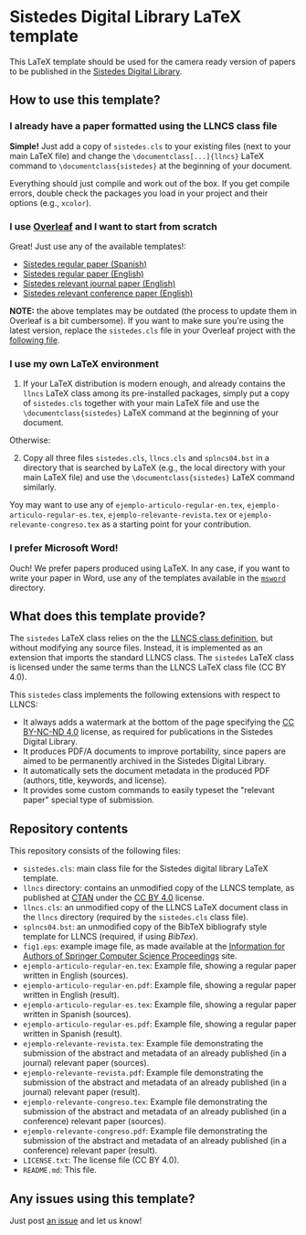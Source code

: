 # Sistedes Digital Library LaTeX template

This LaTeX template should be used for the camera ready version of papers to be published in the [Sistedes Digital Library](https://biblioteca.sistedes.es).


## How to use this template?

### I already have a paper formatted using the LLNCS class file

**Simple!** Just add a copy of `sistedes.cls` to your existing files (next to your main LaTeX file) and change the `\documentclass[...]{llncs}` LaTeX command to `\documentclass{sistedes}` at the beginning of your document.

Everything should just compile and work out of the box. If you get compile errors, double check the packages you load in your project and their options (e.g., `xcolor`).

### I use **[Overleaf](https://www.overleaf.com)** and I want to start from scratch

Great! Just use any of the available templates!:

* [Sistedes regular paper (Spanish)](https://www.overleaf.com/latex/templates/sistedes-regular-paper-spanish/qcfpycfdwxqw)
* [Sistedes regular paper (English)](https://www.overleaf.com/latex/templates/sistedes-regular-paper-english/zvvwsdxpfgrr)
* [Sistedes relevant journal paper (English)](https://www.overleaf.com/latex/templates/sistedes-relevant-journal-paper-abstract-english/hvtjqnnnnnqc)
* [Sistedes relevant conference paper (English)](https://www.overleaf.com/latex/templates/sistedes-relevant-conference-paper-abstract-english/djtvkcnpzjpp)

**NOTE:** the above templates may be outdated (the process to update them in Overleaf is a bit cumbersome). If you want to make sure you're using the latest version, replace the `sistedes.cls` file in your Overleaf project with the [following file](https://github.com/sistedes/sistedes.cls/raw/master/sistedes.cls).

### I use my own LaTeX environment

1. If your LaTeX distribution is modern enough, and already contains the `llncs` LaTeX class among its pre-installed packages, simply put a copy of `sistedes.cls` together with your main LaTeX file and use the `\documentclass{sistedes}` LaTeX command at the beginning of your document.

Otherwise:

2. Copy all three files `sistedes.cls`, `llncs.cls` and `splncs04.bst` in a directory that is searched by LaTeX (e.g., the local directory with your main LaTeX file) and use the `\documentclass{sistedes}` LaTeX command similarly.

Yoy may want to use any of `ejemplo-articulo-regular-en.tex`, `ejemplo-articulo-regular-es.tex`, `ejemplo-relevante-revista.tex` or `ejemplo-relevante-congreso.tex` as a starting point for your contribution.

### I prefer Microsoft Word!

Ouch! We prefer papers produced using LaTeX. In any case, if you want to write your paper in Word, use any of the templates available in the [`msword`](msword) directory.

## What does this template provide?

The `sistedes` LaTeX class relies on the the [LLNCS class definition](https://ctan.org/pkg/llncs), but without modifying any source files. Instead, it is implemented as an extension that imports the standard LLNCS class.
The `sistedes` LaTeX class is licensed under the same terms than the LLNCS LaTeX class file (CC BY 4.0).

This `sistedes` class implements the following extensions with respect to LLNCS:

* It always adds a watermark at the bottom of the page specifying the [CC BY-NC-ND 4.0](https://creativecommons.org/licenses/by-nc-nd/4.0/) license, as required for publications in the Sistedes Digital Library.
* It produces PDF/A documents to improve portability, since papers are aimed to be permanently archived in the Sistedes Digital Library.
* It automatically sets the document metadata in the produced PDF (authors, title, keywords, and license).
* It provides some custom commands to easily typeset the "relevant paper" special type of submission.

## Repository contents

This repository consists of the following files:

* `sistedes.cls`: main class file for the Sistedes digital library LaTeX template.
* `llncs` directory: contains an unmodified copy of the LLNCS template, as published at [CTAN](https://ctan.org/pkg/llncs) under the [CC BY 4.0](https://creativecommons.org/licenses/by/4.0/legalcode) license.
* `llncs.cls`: an unmodified copy of the LLNCS LaTeX document class in the `llncs` directory (required by the `sistedes.cls` class file).
* `splncs04.bst`: an unmodified copy of the BibTeX bibliografy style template for LLNCS (required, if using _BibTex_).
* `fig1.eps`: example image file, as made available at the [Information for Authors of Springer Computer Science Proceedings](https://www.springer.com/gp/computer-science/lncs/conference-proceedings-guidelines) site.
* `ejemplo-articulo-regular-en.tex`: Example file, showing a regular paper written in English (sources).
* `ejemplo-articulo-regular-en.pdf`: Example file, showing a regular paper written in English (result).
* `ejemplo-articulo-regular-es.tex`: Example file, showing a regular paper written in Spanish (sources).
* `ejemplo-articulo-regular-es.pdf`: Example file, showing a regular paper written in Spanish (result).
* `ejemplo-relevante-revista.tex`: Example file demonstrating the submission of the abstract and metadata of an already published (in a journal) relevant paper (sources).
* `ejemplo-relevante-revista.pdf`: Example file demonstrating the submission of the abstract and metadata of an already published (in a journal) relevant paper (result).
* `ejemplo-relevante-congreso.tex`: Example file demonstrating the submission of the abstract and metadata of an already published (in a conference) relevant paper (sources).
* `ejemplo-relevante-congreso.pdf`: Example file demonstrating the submission of the abstract and metadata of an already published (in a conference) relevant paper (result).
* `LICENSE.txt`: The license file (CC BY 4.0).
* `README.md`: This file.

## Any issues using this template?

Just post [an issue](https://github.com/sistedes/sistedes.cls/issues) and let us know!